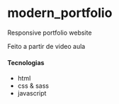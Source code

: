 # modern_portfolio
Responsive portfolio website

Feito a partir de video aula 

#### Tecnologias

* html
* css & sass
* javascript

